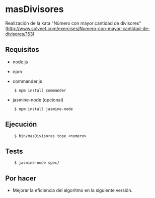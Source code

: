 ﻿# masDivisores

Realización de la kata "Número con mayor cantidad de divisores" (http://www.solveet.com/exercises/Numero-con-mayor-cantidad-de-divisores/153)

## Requisitos

  * node.js
   
  * npm
  
  * commander.js
~~~~  
    $ npm install commander
~~~~

  * jasmine-node (opcional)
~~~~
    $ npm install jasmine-node
~~~~

## Ejecución
~~~~
    $ bin/masDivisores tope <numero>
~~~~
## Tests
~~~~
    $ jasmine-node spec/
~~~~
## Por hacer

- Mejorar la eficiencia del algoritmo en la siguiente versión.
